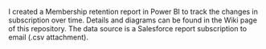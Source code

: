 I created a Membership retention report in Power BI to track the changes in subscription over time.
Details and diagrams can be found in the Wiki page of this repository.
The data source is a Salesforce report subscription to email (.csv attachment).
